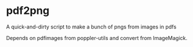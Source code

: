 # pdf2png
A quick-and-dirty script to make a bunch of pngs from images in pdfs

Depends on pdfimages from poppler-utils and convert from ImageMagick.


